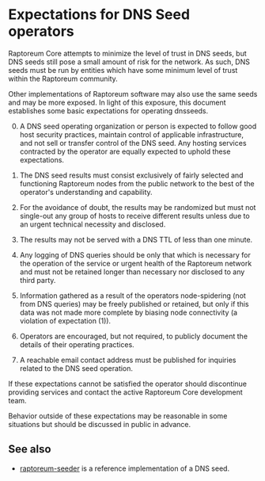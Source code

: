 Expectations for DNS Seed operators
====================================

Raptoreum Core attempts to minimize the level of trust in DNS seeds,
but DNS seeds still pose a small amount of risk for the network.
As such, DNS seeds must be run by entities which have some minimum
level of trust within the Raptoreum community.

Other implementations of Raptoreum software may also use the same
seeds and may be more exposed. In light of this exposure, this
document establishes some basic expectations for operating dnsseeds.

0. A DNS seed operating organization or person is expected to follow good
host security practices, maintain control of applicable infrastructure,
and not sell or transfer control of the DNS seed. Any hosting services
contracted by the operator are equally expected to uphold these expectations.

1. The DNS seed results must consist exclusively of fairly selected and
functioning Raptoreum nodes from the public network to the best of the
operator's understanding and capability.

2. For the avoidance of doubt, the results may be randomized but must not
single-out any group of hosts to receive different results unless due to an
urgent technical necessity and disclosed.

3. The results may not be served with a DNS TTL of less than one minute.

4. Any logging of DNS queries should be only that which is necessary
for the operation of the service or urgent health of the Raptoreum
network and must not be retained longer than necessary nor disclosed
to any third party.

5. Information gathered as a result of the operators node-spidering
(not from DNS queries) may be freely published or retained, but only
if this data was not made more complete by biasing node connectivity
(a violation of expectation (1)).

6. Operators are encouraged, but not required, to publicly document the
details of their operating practices.

7. A reachable email contact address must be published for inquiries
related to the DNS seed operation.

If these expectations cannot be satisfied the operator should
discontinue providing services and contact the active Raptoreum
Core development team.

Behavior outside of these expectations may be reasonable in some
situations but should be discussed in public in advance.

See also
----------
- [raptoreum-seeder](https://github.com/nightlyraptoreum/raptoreum-seeder) is a reference implementation of a DNS seed.
